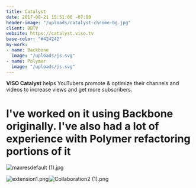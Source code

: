 ```yaml
---
title: Catalyst
date: 2017-08-21 15:51:00 -07:00
header-image: "/uploads/catalyst-chrome-bg.jpg"
client: BBTV
website: https://catalyst.viso.tv
base-color: "#424242"
my-work:
- name: Backbone
  image: "/uploads/js.svg"
- name: Polymer
  image: "/uploads/js.svg"
---
```


**VISO Catalyst** helps YouTubers promote & optimize their channels and videos to increase views and get more subscribers.

# I've worked on it using Backbone originally. I've also had a lot of experience with Polymer refactoring portions of it

![maxresdefault (1).jpg](/uploads/maxresdefault%20(1).jpg)

![extension1.png](/uploads/extension1.png)![Collaboration2 (1).png](/uploads/Collaboration2%20(1).png)